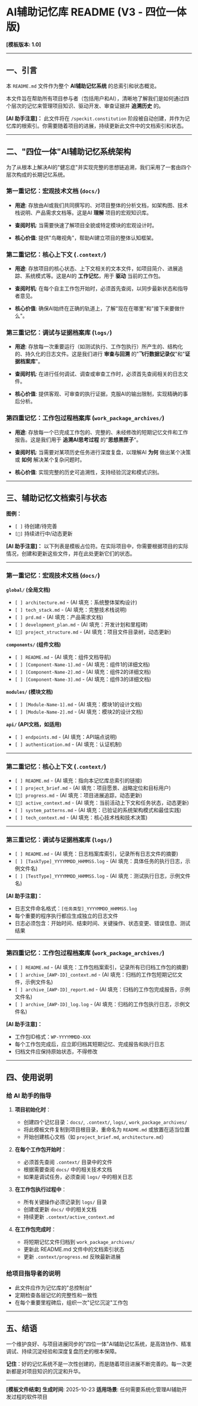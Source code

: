 # AI辅助记忆库 README (V3 - 四位一体版)

**[模板版本: 1.0]**

---

## 一、引言

本 `README.md` 文件作为整个 **AI辅助记忆系统** 的总索引和状态概览。

本文件旨在帮助所有项目参与者（包括用户和AI），清晰地了解我们是如何通过四个层次的记忆来管理项目知识、驱动开发、审查证据并 **追溯历史** 的。

**[AI 助手注意]：** 此文件将在 `/speckit.constitution` 阶段被自动创建，并作为记忆库的根索引。你需要随着项目的进展，持续更新此文件中的文档索引和状态。

---

## 二、"四位一体"AI辅助记忆系统架构

为了从根本上解决AI的"健忘症"并实现完整的思想链追溯，我们采用了一套由四个层次构成的长期记忆系统。

### 第一重记忆：宏观技术文档 (`docs/`)

- **用途**: 存放由AI或我们共同撰写的、对项目整体的分析文档，如架构图、技术栈说明、产品需求文档等。这是AI **理解** 项目的宏观知识库。
    
- **查阅时机**: 当需要快速了解项目全貌或特定模块的宏观设计时。
    
- **核心价值**: 提供"鸟瞰视角"，帮助AI建立项目的整体认知框架。

### 第二重记忆：核心上下文 (`.context/`)

- **用途**: 存放项目的核心状态、上下文相关的文本文件，如项目简介、进展追踪、系统模式等。这是AI的 **工作记忆**，用于 **驱动** 当前的工作包。
    
- **查阅时机**: 在每个自主工作包开始时，必须首先查阅，以同步最新状态和指导者意见。
    
- **核心价值**: 确保AI始终在正确的轨道上，了解"现在在哪里"和"接下来要做什么"。

### 第三重记忆：调试与证据档案库 (`logs/`)

- **用途**: 存放每一次重要运行（如测试执行、工作包执行）所产生的、结构化的、持久化的日志文件。这是我们进行 **审查与回溯** 的"**飞行数据记录仪**"和"**证据档案库**"。
    
- **查阅时机**: 在进行任何调试、调查或审查工作时，必须首先查阅相关的日志文件。
    
- **核心价值**: 提供客观、可审查的执行证据，克服AI的输出限制，实现精确的事后分析。

### 第四重记忆：工作包过程档案库 (`work_package_archives/`)

- **用途**: 存放每一个已完成工作包的、完整的、未经修改的短期记忆文件和工作报告。这是我们用于 **追溯AI思考过程** 的"**思想黑匣子**"。
    
- **查阅时机**: 当需要对某项历史任务进行深度复盘，以理解AI **为何** 做出某个决策或 **如何** 解决某个复杂问题时。
    
- **核心价值**: 实现完整的历史可追溯性，支持经验沉淀和模式识别。

---

## 三、辅助记忆文档索引与状态

**图例：**

- `[ ]` 待创建/待完善
- `[🔄]` 持续进行中/动态更新

**[AI 助手注意]：** 以下列表是模板占位符。在实际项目中，你需要根据项目的实际情况，创建和更新这些文件，并在此处更新它们的状态。

---

### 第一重记忆：宏观技术文档 (`docs/`)

**`global/` (全局文档)**
- `[ ] architecture.md` - (AI 填充：系统整体架构设计)
- `[ ] tech_stack.md` - (AI 填充：完整技术栈说明)
- `[ ] prd.md` - (AI 填充：产品需求文档)
- `[ ] development_plan.md` - (AI 填充：开发计划和里程碑)
- `[🔄] project_structure.md` - (AI 填充：项目文件目录树，动态更新)

**`components/` (组件文档)**
- `[ ] README.md` - (AI 填充：组件文档导航)
- `[ ] [Component-Name-1].md` - (AI 填充：组件1的详细文档)
- `[ ] [Component-Name-2].md` - (AI 填充：组件2的详细文档)
- `[ ] [Component-Name-3].md` - (AI 填充：组件3的详细文档)

**`modules/` (模块文档)**
- `[ ] [Module-Name-1].md` - (AI 填充：模块1的设计文档)
- `[ ] [Module-Name-2].md` - (AI 填充：模块2的设计文档)

**`api/` (API文档，如适用)**
- `[ ] endpoints.md` - (AI 填充：API端点说明)
- `[ ] authentication.md` - (AI 填充：认证机制)

---

### 第二重记忆：核心上下文 (`.context/`)

- `[ ] README.md` - (AI 填充：指向本记忆库总索引的链接)
- `[ ] project_brief.md` - (AI 填充：项目愿景、战略定位和目标用户)
- `[🔄] progress.md` - (AI 填充：项目进展追踪，动态更新)
- `[🔄] active_context.md` - (AI 填充：当前活动上下文和任务状态，动态更新)
- `[ ] system_patterns.md` - (AI 填充：已验证的系统架构模式和最佳实践)
- `[ ] tech_context.md` - (AI 填充：核心技术栈和技术决策)

---

### 第三重记忆：调试与证据档案库 (`logs/`)

- `[ ] README.md` - (AI 填充：日志档案库索引，记录所有日志文件的摘要)
- `[ ] [TaskType]_YYYYMMDD_HHMMSS.log` - (AI 填充：具体任务的执行日志，示例文件名)
- `[ ] [TestType]_YYYYMMDD_HHMMSS.log` - (AI 填充：测试执行日志，示例文件名)

**[AI 助手注意]：** 
- 日志文件命名格式：`[任务类型]_YYYYMMDD_HHMMSS.log`
- 每个重要的程序执行都应生成独立的日志文件
- 日志必须包含：开始时间、结束时间、关键操作、状态变更、错误信息、测试结果

---

### 第四重记忆：工作包过程档案库 (`work_package_archives/`)

- `[ ] README.md` - (AI 填充：工作包档案索引，记录所有已归档工作包的摘要)
- `[ ] archive_[AWP-ID]_context.md` - (AI 填充：归档的工作包短期记忆文件，示例文件名)
- `[ ] archive_[AWP-ID]_report.md` - (AI 填充：归档的工作包完成报告，示例文件名)
- `[ ] archive_[AWP-ID]_log.log` - (AI 填充：归档的工作包执行日志，示例文件名)

**[AI 助手注意]：** 
- 工作包ID格式：`WP-YYYYMMDD-XXX`
- 每个工作包完成后，应立即归档其短期记忆、完成报告和执行日志
- 归档文件应保持原始状态，不得修改

---

## 四、使用说明

### 给 AI 助手的指导

1. **项目初始化时**：
   - 创建四个记忆目录：`docs/`, `.context/`, `logs/`, `work_package_archives/`
   - 将此模板文件复制到项目根目录，重命名为 `README.md` 或放置在适当位置
   - 开始创建核心文档（如 `project_brief.md`, `architecture.md`）

2. **在每个工作包开始时**：
   - 必须首先查阅 `.context/` 目录中的文件
   - 根据需要查阅 `docs/` 中的相关技术文档
   - 如果是调试任务，必须查阅 `logs/` 中的相关日志

3. **在工作包执行过程中**：
   - 所有关键操作必须记录到 `logs/` 目录
   - 创建或更新 `docs/` 中的相关文档
   - 持续更新 `.context/active_context.md`

4. **在工作包完成时**：
   - 将短期记忆文件归档到 `work_package_archives/`
   - 更新此 README.md 文件中的文档索引状态
   - 更新 `.context/progress.md` 反映最新进展

### 给项目指导者的说明

- 此文件应作为记忆库的"总控制台"
- 定期检查各层记忆的完整性和一致性
- 在每个重要里程碑后，组织一次"记忆沉淀"工作包

---

## 五、结语

一个维护良好、与项目进展同步的"四位一体"AI辅助记忆系统，是高效协作、精准调试、持续沉淀经验和深度复盘历史的根本保障。

**记住**：好的记忆系统不是一次性创建的，而是随着项目进展不断完善的。每一次更新都是对项目知识的沉淀和升华。

---

**[模板文件结束]**
**生成时间**: 2025-10-23
**适用场景**: 任何需要系统化管理AI辅助开发过程的软件项目
